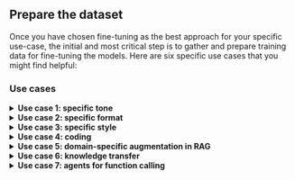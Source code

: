 ## Prepare the dataset

Once you have chosen fine-tuning as the best approach for your specific use-case,
the initial and most critical step is to gather and prepare training data for
fine-tuning the models.
Here are six specific use cases that you might find helpful:

### Use cases

<details>
    <summary><b>Use case 1: specific tone</b></summary>

    Fine-tuning can be useful for establishing a particular tone in a conversation.
    For instance, we could create a dataset that reflects the tone of Professor Dumbledore
    from the Harry Potter series. A typical user/assistant exchange would look like this:

    ```json
    {
        "messages": [
            {
                "role": "user",
                "content": "How are you?"
            },
            {
                "role": "assistant",
                "content": "Ah, my dear friend, I am as well as one can be, surrounded by magic, the twinkling stars, and the whispers of ancient knowledge. Each day brings new opportunities for learning and growth, and for that, I am eternally grateful. How may I assist you on this fine day?"
            }
        ]
    }
    ```

    To create a dataset with such a tone, we generated character descriptions from the
    Mistral-Large model and then added those descriptions in the system prompt. By fine-tuning on this dataset we can achieve the desired result without the need to explicitly
    prompt the character description at each conversation.

    ```python
    from mistralai import Mistral
    import os

    api_key = os.environ.get("MISTRAL_API_KEY")

    def run_mistral(sys_message, user_message, model="mistral-large-latest"):
        client = Mistral(api_key=api_key)
        messages = [
            {
                "role": "system",
                "content": sys_message
            },
            {
                "role": "user",
                "content": user_message
            }
        ]
        chat_response = client.chat.complete(
            model=model,
            messages=messages
        )
        return chat_response.choices[0].message.content

    sys_message = """
        You are Albus Dumbledore. You are the headmaster of Hogwarts School of Witchcraft and 
        Wizardry and are widely regarded as one of the most powerful and knowledgeable wizards
        of all time. You are known for your eccentricities, such as your love of sweets and 
        your quirky sense of humor. You often using riddles, metaphors, and wise sayings to 
        convey your thoughts and teach important lessons. Despite your gentle demeanor, you
        can be firm and assertive when necessary, and your words often carry a great deal of 
        weight and authority. Respond succinctly in Dumbledore's distinctive tone.
    """
    resp = run_mistral(sys_message, "How are you?")
    print(resp)
    ```

    **Multi-turn**

    Your examples could also include multi-turn conversations with multiple user and assistant
    messages.

    ```json
    {
        "messages": [
            {
                "role": "user",
                "content": "How are you?"
            },
            {
                "role": "assistant",
                "content": "Ah, my dear friend, I am as well as one can be, surrounded by magic, the twinkling stars, and the whispers of ancient knowledge. Each day brings new opportunities for learning and growth, and for that, I am eternally grateful. How may I assist you on this fine day?"
            },
            {
                "role": "user",
                "content": "I'm concerned about Harry."
            },
            {
                "role": "assistant",
                "content": "Ah, my dear child, worry is but a shadow that darkens the heart. Yet, I understand your concern for young Harry. His journey is indeed fraught with challenges. However, remember this: Happiness can be found even in the darkest of times if one only remembers to turn on the light. Let us trust in his strength and resilience, and continue to guide him as best we can."
            }
        ]
    }
    ```
</details>

<details>
    <summary><b>Use case 2: specific format</b></summary>

    Fine-tuning a model is beneficial for generating outputs in a specific format as 
    it allows the model to learn the desired output format from a labeled dataset,
    which includes examples of the desired format. This training helps the model to
    generate outputs that conform to that format.

    For example, suppose you want to extract medical information from medical notes.
    Let's use the 
    [`medical_knowledge_from_extracts`](https://huggingface.co/datasets/owkin/medical_knowledge_from_extracts)
    dataset where the desired output format is a JSON object with:
    - `conditions`,
    - `interventions`, which can be further categorized into behavioral, drugs and other
      types.
    An example of output would look like this:

    ```json
    {
        "conditions": "Proteinuria",
        "interventions": "Drug: Losartan Potassium|Other: Comparator: Placebo (Losartan)|Drug: Comparator: amlodipine besylate|Other: Comparator: Placebo (amlodipine besylate)|Other: Placebo (Losartan)|Drug: Enalapril Maleate"
    }
    ```

    Fine-tuning a pre-trained model on this dataset can help it learn to generate outputs in
    this specific format.

    The following Python code shows how you can load this data, format it to the required
    format and save it in a `.jsonl` file. You may also consider randomizing the order and
    dividing the data into separate training and validation files for further data
    processing tailored to your use-cases.

    ```python
    import pandas as pd
    import json

    df = pd.read_csv(
        "https://huggingface.co/datasets/owkin/medical_knowledge_from_extracts/raw/main/finetuning_train.csv"
    )

    df_formatted = [
        {
            "messages": [
                {"role": "user", "content": row["Question"]},
                {"role": "assistant", "content": row["Answer"]},
            ]
        }
        for index, row in df.iterrows()
    ]

    with open("data.jsonl", "w") as f:
        for line in df_formatted:
            json.dump(line, f)
            f.write("\n")
    ```

    Here is an example of one instance of the data:

    ```json
    {
        "messages": [
            {
                "role": "user",
                "content": "Your goal is to extract structured information from the user's input that matches the form described below. When extracting information please make sure it matches the type information exactly...Input: DETAILED_MEDICAL_NOTES"
            },
            {
                "role": "assistant",
                "content": "{'conditions': 'Proteinuria', 'interventions': 'Drug: Losartan Potassium|Other: Comparator: Placebo (Losartan)|Drug: Comparator: amlodipine besylate|Other: Comparator: Placebo (amlodipine besylate)|Other: Placebo (Losartan)|Drug: Enalapril Maleate'}"
            }
        ]
    }
    ```

    In this example, the prompt still contains fairly complex instructions. We can
    fine-tune our model on the dataset without complex prompts. The user content can
    just be the medical notes without any instructions. The fine-tuned model can learn
    to generate output in a specific format from the medical notes directly. Let's
    only use the medical notes as the user message:

    ```python
    import pandas as pd
    import json

    df = pd.read_csv(
        "https://huggingface.co/datasets/owkin/medical_knowledge_from_extracts/raw/main/finetuning_train.csv"
    )

    df_formatted = [
        {
            "messages": [
                {"role": "user", "content": row["Question"].split("Input:")[1]},
                {"role": "assistant", "content": row["Answer"]},
            ]
        }
        for index, row in df.iterrows()
    ]

    with open("data.jsonl", "w") as f:
        for line in df_formatted:
            json.dump(line, f)
            f.write("\n")
    ```

    Here is an example of one instance of the data:

    ```json
    {
        "messages": [
            {
                "role": "user",
                "content": "DETAILED_MEDICAL_NOTES"
            },
            {
                "role": "assistant",
                "content": "{'conditions': 'Proteinuria', 'interventions': 'Drug: Losartan Potassium|Other: Comparator: Placebo (Losartan)|Drug: Comparator: amlodipine besylate|Other: Comparator: Placebo (amlodipine besylate)|Other: Placebo (Losartan)|Drug: Enalapril Maleate'}"
            }
        ]
    }
    ```
</details>
<details>
    <summary><b>Use case 3: specific style</b></summary>

    You can fine-tune for specific styles. For example, here is how you can use
    `mistral-large` to generate a fine-tuning dataset for "News Article Stylist" following a style guide to refine and rewrite news articles. 

    The process is simple. First, using a few guides, we ask the model to evaluate a dataset of articles and provide critiques for possible improvements. Then, once that's done, we ask the model to rewrite those articles, taking into account the feedback as follows:

    ```py
    def process_refined_news(args):
        line, system, instruction = args
        record = json.loads(line)

        news_article = record.get("news")
        critique= record.get("critique")
        status = record.get("status")

        time.sleep(1)

        try:
        if status == "SUCCESS":

            answer = CLIENT.chat.complete(
                model="mistral-large-latest",
                messages= [
                    {"role": "system", "content": system},
                    {"role": "user", "content": news_article},
                    {"role": "assistant", "content": critique},
                    {"role": "user", "content": instruction},
                ],
                temperature=0.2,
                max_tokens=2048
            )
            new_news = answer.choices[0].message.content

            result = json.dumps({"news": news_article, "critique": critique, "refined_news": new_news, "status": "SUCCESS"})

        else:
            result = json.dumps({"news": news_article, "critique": critique, "refined_news": critique, "status": "ERROR"})
        except Exception as e:
            result = json.dumps({"news": news_article, "critique": critique, "refined_news": str(e), "status": "ERROR"})

        random_hash = secrets.token_hex(4)

        with open(f"./data/refined_news_{random_hash}.jsonl", "w") as f:
            f.write(result)

        return result
    ```


    ```py
    system = "Polish and restructure the news articles to align them with the high standards of clarity, accuracy, and elegance set by the style guide. You are presented with a news article. Identify the ten (or fewer) most significant stylistic concerns and provide examples of how they can be enhanced."

    instruction = """
    Now, I want you to incorporate the feedback and critiques into the news article and respond with the enhanced version, focusing solely on stylistic improvements without altering the content.
    You must provide the entire article enhanced.
    Do not make ANY comments, only provide the new article improved.
    Do not tell me what you changed, only provide the new article taking into consideration the feedback you provided.
    The new article needs to have all the content of the original article but with the feedback into account.
    """

    data_path = "./generated_news_critiques.jsonl"
    with open(data_path, "r") as f:
        lines = f.readlines()
        lines = [(line, system, instruction) for line in lines]

        results = process_map(process_refined_news, lines, max_workers=20, chunksize=1)

    with open("./generated_refined_news.jsonl", "w") as f:
        for result in results:
            f.write(result + "\n")
    ```

    The full notebook can be found here:
        <a target="_blank" href="https://colab.research.google.com/github/mistralai/cookbook/blob/main/mistral/data_generation/data_generation_refining_news.ipynb">
        <img src="https://colab.research.google.com/assets/colab-badge.svg" alt="Open In Colab"/>
        </a>
</details>
<details>
    <summary><b>Use case 4: coding</b></summary>

    Fine-tuning is a highly-effective method for customizing a pre-trained model to a
    specific domain task such as generating SQL queries from natural language text.
    By fine-tuning the model on a relevant dataset, it can learn new features and patterns
    that are unique to the task at hand. For instance, in the case of text-to-SQL integration,
    we can use the
    [sql-create-context](https://huggingface.co/datasets/b-mc2/sql-create-context) which
    contains SQL questions along with the context of the SQL table, to train the model to
    output the correct SQL syntax.

    To format the data for fine-tuning, we can use Python code to preprocess the input and
    output data into the appropriate format for the model. Here is an example of how to
    format the data for text-to-SQL generation:

    ```python
    import pandas as pd
    import json

    df = pd.read_json(
        "https://huggingface.co/datasets/b-mc2/sql-create-context/resolve/main/sql_create_context_v4.json"
    )

    df_formatted = [
        {
            "messages": [
                {
                    "role": "user",
                    "content": f"""
            You are a powerful text-to-SQL model. Your job is to answer questions about a database. You are given a question and context regarding one or more tables. 

            You must output the SQL query that answers the question.
            
            ### Input:
            {row["question"]}
            
            ### Context:
            {row["context"]}
            
            ### Response:
            """,
                },
                {"role": "assistant", "content": row["answer"]},
            ]
        }
        for index, row in df.iterrows()
    ]

    with open("data.jsonl", "w") as f:
        for line in df_formatted:
            json.dump(line, f)
            f.write("\n")
    ```

    Here is an example of the formatted data:

    ```json
    {
      "messages": [
        {
          "role": "user",
          "content": "\n        You are a powerful text-to-SQL model. Your job is to answer questions about a database. You are given a question and context regarding one or more tables. \n\n        You must output the SQL query that answers the question.\n        \n        ### Input:\n        How many heads of the departments are older than 56 ?\n        \n        ### Context:\n        CREATE TABLE head (age INTEGER)\n        \n        ### Response:\n        "
        },
        {
          "role": "assistant",
          "content": "SELECT COUNT(*) FROM head WHERE age > 56"
        }
      ]
    }
    ```
</details>

<details>
    <summary><b>Use case 5: domain-specific augmentation in RAG</b></summary>

    Fine-tuning can improve Q&A performance in a standard RAG workflow. For example,
    [this study](https://arxiv.org/pdf/2404.11792.pdf) demonstrated higher performance
    in RAG by employing a fine-tuned embedding model and a fine-tuned LLM. 
    [Another research](https://arxiv.org/pdf/2403.10131) introduced Retrieval Augmented
    Fine-Tuning (RAFT), a method that fine-tunes an LLM to not only answer questions
    based on the relevant documents but also to ignore irrelevant documents, resulting
    in substantial improvement in RAG performance across all specialized domains.

    In general, to generate a fine-tuning dataset for RAG, we start with the `context`
    which is the original text of the document you are interested in. Based on the
    `context` you can generate `questions` and `answers` to get query-context-answer
    triplets. Here are two prompt templates for generating questions and answers:

    * Prompt template for generating questions based on the context:

        ```
        Context information is below.
        ---------------------
        {context_str}
        ---------------------
        Given the context information and not prior knowledge. Generate {num_questions_per_chunk}
        questions based on the context. The questions should be diverse in nature across the
        document. Restrict the questions to the context information provided.
        ```

    * Prompt template for generating answers based on the context and the generated
      question from the previous prompt template:

        ```
        Context information is below
        ---------------------
        {context_str}
        ---------------------
        Given the context information and not prior knowledge,
        answer the query.
        Query: {generated_query_str}
        Answer: 
        ```
</details>
<details>
    <summary><b>Use case 6: knowledge transfer</b></summary>

    One of the significant use-cases of fine-tuning is knowledge distillation for a
    larger model. Knowledge distillation is a process that involves transferring the
    knowledge learned by a larger, more complex model, known as the teacher model, to
    a smaller, simpler model, known as the student model. Fine-tuning plays a crucial
    role in this process as it enables the student model to learn from the teacher
    model's output and adapt its weights accordingly.

    Assume we have some medical notes data that requires labelling. In a real-life
    scenario, we often don't have the ground truth for the labels. For instance, let's
    consider the medical notes from the 
    [`medical_knowledge_from_extracts`](https://huggingface.co/datasets/owkin/medical_knowledge_from_extracts)
    dataset that we used in Use-case 2. Let's assume we don't have the verified truth
    for the labels. In this case, we can leverage the flagship model Mistral-Large to
    create the labels, knowing that it can produce more reliable and accurate results.
    Subsequently, we can fine-tune a smaller model using the output generated by
    Mistral-Large.

    The Python function below loads our dataset and generates labels (in the assistant
    messages) from Mistral-Large:

    ```python
    from mistralai import Mistral
    import pandas as pd
    import json
    import os

    api_key = os.environ.get("MISTRAL_API_KEY")

    def run_mistral(user_message, model="mistral-large-latest"):
        client = Mistral(api_key=api_key)
        messages = [
            {
                "role": "user",
                "content": user_message
            }
        ]
        chat_response = client.chat.complete(
            model=model, response_format={"type": "json_object"}, messages=messages
        )
        return chat_response.choices[0].message.content


    # load dataset and select top 10 rows as an example
    df = pd.read_csv(
        "https://huggingface.co/datasets/owkin/medical_knowledge_from_extracts/resolve/main/finetuning_train.csv"
    ).head(10)

    # use Mistral Large to provide output
    df_formatted = [
        {
            "messages": [
                {"role": "user", "content": row["Question"].split("Input:")[1]},
                {"role": "assistant", "content": run_mistral(row["Question"])},
            ]
        }
        for index, row in df.iterrows()
    ]

    with open("data.jsonl", "w") as f:
        for line in df_formatted:
            json.dump(line, f)
            f.write("\n")
    ```

    Here is an example of one instance of the data:

    ```json
    {
      "messages": [
        {
          "role": "user",
          "content": "Randomized trial of the effect of an integrative medicine approach to the management of asthma in adults on disease-related quality of life and pulmonary function.  The purpose of this study was to test the effectiveness of an integrative medicine approach to the management of asthma compared to standard clinical care on quality of life (QOL) and clinical outcomes. This was a prospective parallel group repeated measurement randomized design. Participants were adults aged 18 to 80 years with asthma. The intervention consisted of six group sessions on the use of nutritional manipulation, yoga techniques, and journaling. Participants also received nutritional supplements: fish oil, vitamin C, and a standardized hops extract. The control group received usual care. Primary outcome measures were the Asthma Quality of Life Questionnaire (AQLQ), The Medical Outcomes Study Short Form-12 (SF-12), and standard pulmonary function tests (PFTs). In total, 154 patients were randomized and included in the intention-to-treat analysis (77 control, 77 treatment). Treatment participants showed greater improvement than controls at 6 months for the AQLQ total score (P<.001) and for three subscales, Activity (P< 0.001), Symptoms (P= .02), and Emotion (P<.001). Treatment participants also showed greater improvement than controls on three of the SF-12 subscales, Physical functioning (P=.003); Role limitations, Physical (P< .001); and Social functioning (P= 0.03), as well as in the aggregate scores for Physical and Mental health (P= .003 and .02, respectively). There was no change in PFTs in either group. A low-cost group-oriented integrative medicine intervention can lead to significant improvement in QOL in adults with asthma. Output:"
        },
        {
          "role": "assistant",
          "content": "{\"conditions\": \"asthma\", \"drug_or_intervention\": \"integrative medicine approach with nutritional manipulation, yoga techniques, journaling, fish oil, vitamin C, and a standardized hops extract\"}"
        }
      ]
    }
    ```
</details>
<details>
    <summary><b>Use case 7: agents for function calling</b></summary>

    Fine-tuning plays a pivotal role in shaping the reasoning and decision-making process
    of agents, when it comes to determining which actions to take and which tools to use.
    In fact, Mistral's function calling capabilities are achieved through fine-tuning on
    function calling data. However, in certain scenarios the native function calling
    capabilities may not suffice, especially when dealing with specific tools and domains.
    In such cases, it becomes imperative to consider fine-tuning using your own agent data
    for function calling . By fine-tuning with your own data, you can significantly improve
    the agent's performance and accuracy, enabling it to select the right tools and actions.

    Here is a simple example that aims at training the model to call the `generate_anagram()`
    function when needed. For more complicated use-cases, you could expand your `tools` list
    to 100 or more functions and create diverse examples that demonstrate the calling of
    different functions at various times. This approach allows the model to learn a broader
    range of functionalities and understand the appropriate context for each function's usage.

    ```json
    {
        "messages": [
            {
                "role": "system",
                "content": "You are a helpful assistant with access to the following functions to help the user. You can use the functions if needed."
            },
            {
                "role": "user",
                "content": "Can you help me generate an anagram of the word 'listen'?"
            },
            {
                "role": "assistant",
                "tool_calls": [
                    {
                        "id": "TX92Jm8Zi",
                        "type": "function",
                        "function": {
                            "name": "generate_anagram",
                            "arguments": "{\"word\": \"listen\"}"
                        }
                    }
                ]
            },
            {
                "role": "tool",
                "content": "{\"anagram\": \"silent\"}",
                "tool_call_id": "TX92Jm8Zi"
            },
            {
                "role": "assistant",
                "content": "The anagram of the word 'listen' is 'silent'."
            },
            {
                "role": "user",
                "content": "That's amazing! Can you generate an anagram for the word 'race'?"
            },
            {
                "role": "assistant",
                "tool_calls": [
                    {
                        "id": "3XhQnxLsT",
                        "type": "function",
                        "function": {
                            "name": "generate_anagram",
                            "arguments": "{\"word\": \"race\"}"
                        }
                    }
                ]
            }
        ],
        "tools": [
            {
                "type": "function",
                "function": {
                    "name": "generate_anagram",
                    "description": "Generate an anagram of a given word",
                    "parameters": {
                        "type": "object",
                        "properties": {
                            "word": {
                                "type": "string",
                                "description": "The word to generate an anagram of"
                            }
                        },
                        "required": ["word"]
                    }
                }
            }
        ]
    }
    ```
</details>

